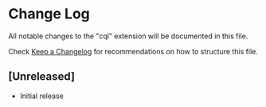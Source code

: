 # Change Log

All notable changes to the "cql" extension will be documented in this file.

Check [Keep a Changelog](http://keepachangelog.com/) for recommendations on how to structure this file.

## [Unreleased]

- Initial release